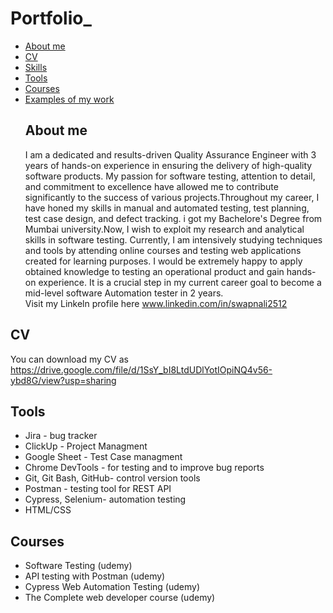 # Portfolio_
- [About me](#about-me)
- [CV](#cv)
- [Skills](#skills)
- [Tools](#tools)
- [Courses](#courses)
- [Examples of my work](#examples-of-my-work)
  ## About me
  I am a dedicated and results-driven Quality Assurance Engineer with 3 years of hands-on experience in ensuring the delivery of high-quality software products. My passion for software testing, attention to detail, and commitment to excellence have allowed me to contribute significantly to the success of various projects.Throughout my career, I have honed my skills in manual and automated testing, test planning, test case design, and defect tracking.
  i got my Bachelore's Degree  from Mumbai university.Now, I wish to exploit my research and analytical skills in software testing. Currently, I am intensively studying techniques and tools by attending online courses and testing web applications created for learning purposes.
I would be extremely happy to apply obtained knowledge to testing an operational product and gain hands-on experience. It is a crucial step in my current career goal to become a mid-level software Automation tester in 2 years.  
Visit  my  Linkeln profile here www.linkedin.com/in/swapnali2512

## CV
You can download my CV as https://drive.google.com/file/d/1SsY_bI8LtdUDlYotIOpiNQ4v56-ybd8G/view?usp=sharing

## Tools
* Jira - bug tracker
* ClickUp - Project Managment
* Google Sheet -  Test Case managment
* Chrome DevTools - for testing and to improve bug reports
* Git, Git Bash, GitHub- control version tools
* Postman - testing tool for REST API
* Cypress,  Selenium- automation testing
* HTML/CSS

 ## Courses
* Software Testing (udemy)
* API testing  with Postman (udemy)
* Cypress Web Automation Testing (udemy)
* The Complete web developer course (udemy)



 

  



